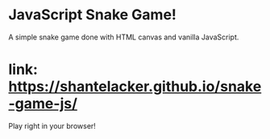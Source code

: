 # JavaScript Snake Game!
 A simple snake game done with HTML canvas and vanilla JavaScript.

# link: https://shantelacker.github.io/snake-game-js/
Play right in your browser!